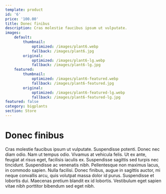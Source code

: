```yaml
---
template: product
id: '6'
price: '100.00'
title: Donec finibus
description: Cras molestie faucibus ipsum ut vulputate.
images:
    default:
        thumbnail:
            optimized: /images/plant6.webp
            fallback: /images/plant6.jpg
        original:
            optimized: /images/plant6-lg.webp
            fallback: /images/plant6-lg.jpg
    featured: 
        thumbnail:
            optimized: /images/plant6-featured.webp
            fallback: /images/plant6-featured.jpg
        original:
            optimized: /images/plant6-featured-lg.webp
            fallback: /images/plant6-featured-lg.jpg
featured: false
category: bigplants
section: Store
---
```


# Donec finibus

Cras molestie faucibus ipsum ut vulputate. Suspendisse potenti. Donec nec diam odio. Nam ut tempus odio. Vivamus at vehicula felis. Ut ex ante, feugiat at risus eget, facilisis iaculis ex. Suspendisse sagittis sed turpis nec tincidunt. Suspendisse ac venenatis nibh. Pellentesque non maximus lacus, in commodo sapien. Nulla facilisi. Donec finibus, augue in sagittis auctor, mi neque convallis arcu, quis volutpat massa dolor id purus. Suspendisse et lobortis dui. Maecenas pretium blandit ex id lobortis. Vestibulum eget sapien vitae nibh porttitor bibendum sed eget nibh.